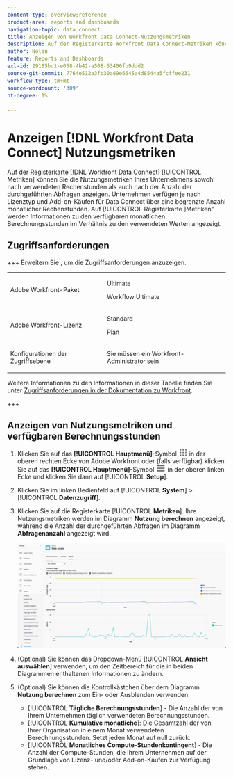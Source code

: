 ```yaml
---
content-type: overview;reference
product-area: reports and dashboards
navigation-topic: data connect
title: Anzeigen von Workfront Data Connect-Nutzungsmetriken
description: Auf der Registerkarte Workfront Data Connect-Metriken können Sie die Nutzungsmetriken Ihres Unternehmens sowohl nach den monatlichen Rechenstunden als auch nach der Anzahl der durchgeführten Abfragen anzeigen.
author: Nolan
feature: Reports and Dashboards
exl-id: 29185bd1-e058-4b42-a508-53406fb9ddd2
source-git-commit: 7764e512a3fb30a89e6645a4d8544a5fcffee231
workflow-type: tm+mt
source-wordcount: '309'
ht-degree: 1%

---
```


# Anzeigen [!DNL Workfront Data Connect] Nutzungsmetriken

Auf der Registerkarte [!DNL Workfront Data Connect] [!UICONTROL Metriken] können Sie die Nutzungsmetriken Ihres Unternehmens sowohl nach verwendeten Rechenstunden als auch nach der Anzahl der durchgeführten Abfragen anzeigen. Unternehmen verfügen je nach Lizenztyp und Add-on-Käufen für Data Connect über eine begrenzte Anzahl monatlicher Rechenstunden. Auf [!UICONTROL  Registerkarte ]Metriken“ werden Informationen zu den verfügbaren monatlichen Berechnungsstunden im Verhältnis zu den verwendeten Werten angezeigt.

## Zugriffsanforderungen

+++ Erweitern Sie , um die Zugriffsanforderungen anzuzeigen. 

<table style="table-layout:auto"> 
 <col> 
 <col> 
 <tbody> 
  <tr> 
   <td role="rowheader">Adobe Workfront-Paket</td> 
   <td><p>Ultimate</p>
    <p>Workflow Ultimate</p>
   </td>
  </tr> 
  <tr> 
   <td role="rowheader">Adobe Workfront-Lizenz</td> 
   <td>
   <p>Standard</p>
   <p>Plan</p></td> 
  </tr> 
  <tr> 
   <td role="rowheader">Konfigurationen der Zugriffsebene</td> 
   <td> <p>Sie müssen ein Workfront-Administrator sein</p></td> 
  </tr> 
 </tbody> 
</table>

Weitere Informationen zu den Informationen in dieser Tabelle finden Sie unter [Zugriffsanforderungen in der Dokumentation zu Workfront](/help/quicksilver/administration-and-setup/add-users/access-levels-and-object-permissions/access-level-requirements-in-documentation.md).

+++

## Anzeigen von Nutzungsmetriken und verfügbaren Berechnungsstunden

1. Klicken Sie auf das **[!UICONTROL Hauptmenü]**-Symbol ![Hauptmenü](/help/_includes/assets/main-menu-icon.png) in der oberen rechten Ecke von Adobe Workfront oder (falls verfügbar) klicken Sie auf das **[!UICONTROL Hauptmenü]**-Symbol ![Hauptmenü](/help/_includes/assets/main-menu-icon-left-nav.png) in der oberen linken Ecke und klicken Sie dann auf [!UICONTROL **Setup**].

1. Klicken Sie im linken Bedienfeld auf [!UICONTROL **System**] > [!UICONTROL **Datenzugriff**].

1. Klicken Sie auf die Registerkarte [!UICONTROL **Metriken**]. Ihre Nutzungsmetriken werden im Diagramm **Nutzung berechnen** angezeigt, während die Anzahl der durchgeführten Abfragen im Diagramm **Abfragenanzahl** angezeigt wird.

   ![Metriken zur Datennutzung](/help/quicksilver/reports-and-dashboards/data-lake/assets/data-connect-usage-metrics.png)

1. (Optional) Sie können das Dropdown-Menü [!UICONTROL **Ansicht auswählen**] verwenden, um den Zeitbereich für die in beiden Diagrammen enthaltenen Informationen zu ändern.

1. (Optional) Sie können die Kontrollkästchen über dem Diagramm **Nutzung berechnen** zum Ein- oder Ausblenden verwenden:
   * [!UICONTROL **Tägliche Berechnungsstunden**] - Die Anzahl der von Ihrem Unternehmen täglich verwendeten Berechnungsstunden.
   * [!UICONTROL **Kumulative monatliche**]: Die Gesamtzahl der von Ihrer Organisation in einem Monat verwendeten Berechnungsstunden. Setzt jeden Monat auf null zurück.
   * [!UICONTROL **Monatliches Compute-Stundenkontingent**] - Die Anzahl der Compute-Stunden, die Ihrem Unternehmen auf der Grundlage von Lizenz- und/oder Add-on-Käufen zur Verfügung stehen.
